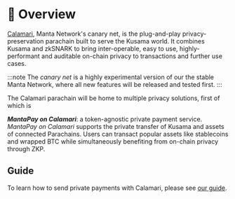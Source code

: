 # 📝 Overview

[Calamari](http://www.calamari.network/), Manta Network's canary net, is the plug-and-play privacy-preservation parachain built to serve the Kusama world. It combines Kusama and zkSNARK to bring inter-operable, easy to use, highly-performant and auditable on-chain privacy to transactions and further use cases.

:::note
The *canary net* is a highly experimental version of our the stable Manta Network, where all new features will be released and tested first.
:::

The Calamari parachain will be home to multiple privacy solutions, first of which is

***MantaPay on Calamari***: a token-agnostic private payment service. *MantaPay on Calamari* supports the private transfer of Kusama and assets of connected Parachains. Users can transact popular assets like stablecoins and wrapped BTC while simultaneously benefiting from on-chain privacy through ZKP.

## Guide

To learn how to send private payments with Calamari, please see [our guide](https://docs.manta.network/docs/guides/MantaPay).
